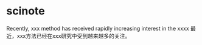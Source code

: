 # scinote
Recently, xxx method has received rapidly increasing interest in the xxxx 最近，xxx方法已经在xxx研究中受到越来越多的关注。
